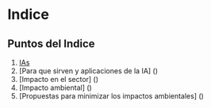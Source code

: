   # Indice
## Puntos del Indice
1. [IAs](https://github.com/AlexJimenez-ITB/T05-Git_MD_24_25-Grupo3/blob/main/IAs.md) 
2. [Para que sirven y aplicaciones de la IA] ()
3. [Impacto en el sector] ()
4. [Impacto ambiental] ()
5. [Propuestas para minimizar los impactos ambientales] ()
